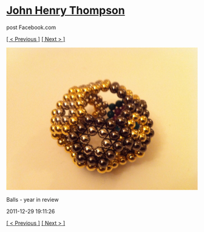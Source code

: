 # [John Henry Thompson](../README.md)
post Facebook.com

[[ < Previous ]](2011-12-29-10.md) [[ Next > ]](2011-12-29-12.md)

[![](../media/2011-12-29/Balls-year-in-review-10.jpg)](../README.md)

Balls - year in review

2011-12-29 19:11:26

[[ < Previous ]](2011-12-29-10.md) [[ Next > ]](2011-12-29-12.md)